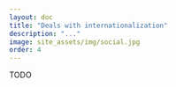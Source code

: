 ```yaml
---
layout: doc
title: "Deals with internationalization"
description: "..."
image: site_assets/img/social.jpg
order: 4
---
```


TODO
